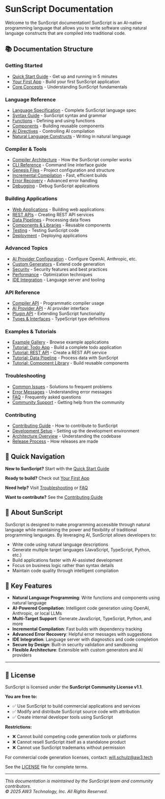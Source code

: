 # SunScript Documentation

Welcome to the SunScript documentation! SunScript is an AI-native programming language that allows you to write software using natural language constructs that are compiled into traditional code.

## 📚 Documentation Structure

### Getting Started
- [Quick Start Guide](getting-started/quick-start.md) - Get up and running in 5 minutes
- [Your First App](getting-started/first-app.md) - Build your first SunScript application
- [Core Concepts](getting-started/concepts.md) - Understanding SunScript fundamentals

### Language Reference
- [Language Specification](language/specification.md) - Complete SunScript language spec
- [Syntax Guide](language/syntax.md) - SunScript syntax and grammar
- [Functions](language/functions.md) - Defining and using functions
- [Components](language/components.md) - Building reusable components
- [AI Directives](language/directives.md) - Controlling AI compilation
- [Natural Language Constructs](language/natural-language.md) - Writing in natural language

### Compiler & Tools
- [Compiler Architecture](compiler/architecture.md) - How the SunScript compiler works
- [CLI Reference](compiler/cli-reference.md) - Command line interface guide
- [Genesis Files](compiler/genesis.md) - Project configuration and structure
- [Incremental Compilation](compiler/incremental.md) - Fast, efficient builds
- [Error Recovery](compiler/error-recovery.md) - Advanced error handling
- [Debugging](compiler/debugging.md) - Debug SunScript applications

### Building Applications
- [Web Applications](applications/web-apps.md) - Building web applications
- [REST APIs](applications/rest-apis.md) - Creating REST API services
- [Data Pipelines](applications/data-pipelines.md) - Processing data flows
- [Components & Libraries](applications/components.md) - Reusable components
- [Testing](applications/testing.md) - Testing SunScript code
- [Deployment](applications/deployment.md) - Deploying applications

### Advanced Topics
- [AI Provider Configuration](advanced/ai-providers.md) - Configure OpenAI, Anthropic, etc.
- [Custom Generators](advanced/custom-generators.md) - Extend code generation
- [Security](advanced/security.md) - Security features and best practices
- [Performance](advanced/performance.md) - Optimization techniques
- [IDE Integration](advanced/ide-integration.md) - Language server and tooling

### API Reference
- [Compiler API](api/compiler.md) - Programmatic compiler usage
- [AI Provider API](api/ai-providers.md) - AI provider interface
- [Plugin API](api/plugins.md) - Extending SunScript functionality
- [Types & Interfaces](api/types.md) - TypeScript type definitions

### Examples & Tutorials
- [Example Gallery](examples/gallery.md) - Browse example applications
- [Tutorial: Todo App](tutorials/todo-app.md) - Build a complete todo application
- [Tutorial: REST API](tutorials/rest-api.md) - Create a REST API service
- [Tutorial: Data Pipeline](tutorials/data-pipeline.md) - Process data with SunScript
- [Tutorial: Component Library](tutorials/component-library.md) - Build reusable components

### Troubleshooting
- [Common Issues](troubleshooting/common-issues.md) - Solutions to frequent problems
- [Error Messages](troubleshooting/error-messages.md) - Understanding error messages
- [FAQ](troubleshooting/faq.md) - Frequently asked questions
- [Community Support](troubleshooting/support.md) - Getting help from the community

### Contributing
- [Contributing Guide](contributing/guide.md) - How to contribute to SunScript
- [Development Setup](contributing/development.md) - Setting up the development environment
- [Architecture Overview](contributing/architecture.md) - Understanding the codebase
- [Release Process](contributing/releases.md) - How releases are made

## 🚀 Quick Navigation

**New to SunScript?** Start with the [Quick Start Guide](getting-started/quick-start.md)

**Ready to build?** Check out [Your First App](getting-started/first-app.md)

**Need help?** Visit [Troubleshooting](troubleshooting/common-issues.md) or [FAQ](troubleshooting/faq.md)

**Want to contribute?** See the [Contributing Guide](contributing/guide.md)

## 📖 About SunScript

SunScript is designed to make programming accessible through natural language while maintaining the power and flexibility of traditional programming languages. By leveraging AI, SunScript allows developers to:

- Write code using natural language descriptions
- Generate multiple target languages (JavaScript, TypeScript, Python, etc.)
- Build applications faster with AI-assisted development
- Focus on business logic rather than syntax details
- Maintain code quality through intelligent compilation

## 🌟 Key Features

- **Natural Language Programming**: Write functions and components using natural language
- **AI-Powered Compilation**: Intelligent code generation using OpenAI, Anthropic, or local LLMs
- **Multi-Target Support**: Generate JavaScript, TypeScript, Python, and more
- **Incremental Compilation**: Fast builds with dependency tracking
- **Advanced Error Recovery**: Helpful error messages with suggestions
- **IDE Integration**: Language server with diagnostics and code completion
- **Secure by Design**: Built-in security validation and sandboxing
- **Flexible Architecture**: Extensible with custom generators and AI providers

---

## 📄 License

SunScript is licensed under the **SunScript Community License v1.1**.

**You are free to:**
- ✅ Use SunScript to build commercial applications and services
- ✅ Modify and distribute SunScript source code with attribution
- ✅ Create internal developer tools using SunScript

**Restrictions:**
- ❌ Cannot build competing code generation tools or platforms
- ❌ Cannot resell SunScript itself as a standalone product
- ❌ Cannot use SunScript trademarks without permission

For commercial code generation licenses, contact: will.schulz@aw3.tech

See the [LICENSE](../LICENSE) file for complete terms.

---

*This documentation is maintained by the SunScript team and community contributors.  
© 2025 AW3 Technology, Inc. All Rights Reserved.*